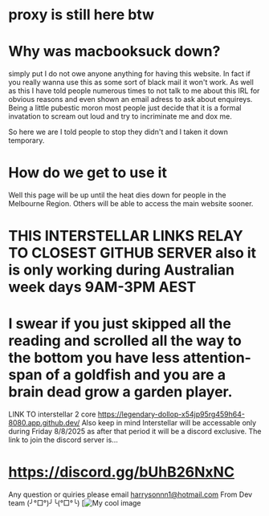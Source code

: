 # proxy is still here btw

# Why was macbooksuck down?
simply put I do not owe anyone anything for having this website. In fact if you really wanna use this as some sort of black mail it won't work. As well as this I have told people numerous times to not talk to me about this IRL for obvious reasons and even shown an email adress to ask about enquireys. Being a little pubestic moron most people just decide that it is a formal invatation to scream out loud and try to incriminate me and dox me.

So here we are I told people to stop they didn't and I taken it down temporary.

# How do we get to use it
Well this page will be up until the heat dies down for people in the Melbourne Region. Others will be able to access the main website sooner.


# THIS INTERSTELLAR LINKS RELAY TO CLOSEST GITHUB SERVER also it is only working during Australian week days 9AM-3PM AEST
# I swear if you just skipped all the reading and scrolled all the way to the bottom you have less attention-span of a goldfish and you are a brain dead grow a garden player.
LINK TO interstellar 2 core https://legendary-dollop-x54jp95rg459h64-8080.app.github.dev/
Also keep in mind Interstellar will be accessable only during Friday 8/8/2025 as after that period it will be a discord exclusive. The link to join the discord server is...
# https://discord.gg/bUhB26NxNC


Any question or quiries please email harrysonnn1@hotmail.com
From Dev team (╯°□°)╯╰(°□°╰)
[![My cool image](https://raw.githubusercontent.com/sjjdhdndbdbf/proxyonly/refs/heads/website/games/proxy/Interstellar.jpg)
